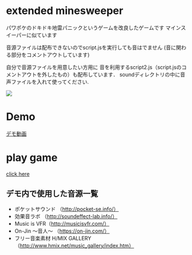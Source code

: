 # extended minesweeper
パワポケのドキドキ地雷パニックというゲームを改良したゲームです
マインスイーパーに似ています

音源ファイルは配布できないのでscript.jsを実行しても音はでません
(音に関わる部分をコメントアウトしています)

自分で音源ファイルを用意したい方用に
音を利用するscript2.js（script.jsのコメントアウトを外したもの）も配布しています．
soundディレクトリの中に音声ファイルを入れて使ってください.

![](https://github.com/inooooo/extended_minesweeper/blob/master/screenshot.png)

# Demo
[デモ動画](https://youtu.be/zBZa2MwAD8o)

# play game
[click here](http://ec2-13-113-95-51.ap-northeast-1.compute.amazonaws.com)

## デモ内で使用した音源一覧
* ポケットサウンド （http://pocket-se.info/）
* 効果音ラボ （http://soundeffect-lab.info/）
* Music is VFR（http://musicisvfr.com/）
* On-Jin ～音人～ （https://on-jin.com/）
* フリー音楽素材 H/MIX GALLERY（http://www.hmix.net/music_gallery/index.htm）
